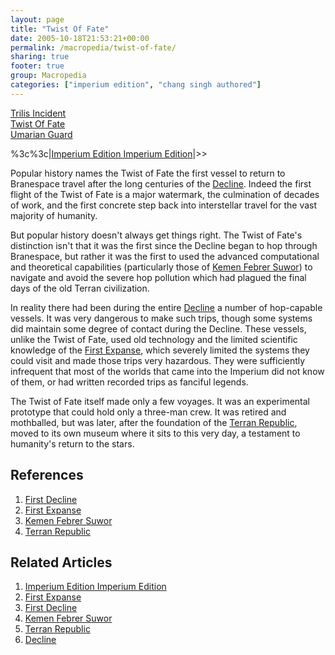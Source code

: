 ```yaml
---
layout: page
title: "Twist Of Fate"
date: 2005-10-18T21:53:21+00:00
permalink: /macropedia/twist-of-fate/
sharing: true
footer: true
group: Macropedia
categories: ["imperium edition", "chang singh authored"]
---
```

<div class='row'>
	<div class='col-md-4'><a href='/macropedia/trilis-incident'>Trilis Incident</a></div>
	<div class='col-md-4'><a href='/macropedia/twist-of-fate'>Twist Of Fate</a></div>
	<div class='col-md-4'><a href='/macropedia/umarian-guard'>Umarian Guard</a></div>
</div>


%3c%3c|[Imperium Edition Imperium Edition](/macropedia/imperium-edition-imperium-edition)|>>

Popular history names the Twist of Fate the first vessel to return to Branespace travel after the long centuries of the [Decline](/chronology/first-decline).  Indeed the first flight of the Twist of Fate is a major watermark, the culmination of decades of work, and the first concrete step back into interstellar travel for the vast majority of humanity.

But popular history doesn't always get things right.  The Twist of Fate's distinction isn't that it was the first since the Decline began to hop through Branespace, but rather it was the first to used the advanced computational and theoretical capabilities (particularly those of [Kemen Febrer Suwor](/macropedia/kemen-febrer-suwor)) to navigate and avoid the severe hop pollution which had plagued the final days of the old Terran civilization.

In reality there had been during the entire [Decline](/chronology/first-decline) a number of hop-capable vessels.  It was very dangerous to make such trips, though some systems did maintain some degree of contact during the Decline.  These vessels, unlike the Twist of Fate, used old technology and the limited scientific knowledge of the [First Expanse](/chronology/first-expanse), which severely limited the systems they could visit and made those trips very hazardous.  They were sufficiently infrequent that most of the worlds that came into the Imperium did not know of them, or had written recorded trips as fanciful legends.

The Twist of Fate itself made only a few voyages.  It was an experimental prototype that could hold only a three-man crew.  It was retired and mothballed, but was later, after the foundation of the [Terran Republic](/macropedia/terran-republic), moved to its own museum where it sits to this very day, a testament to humanity's return to the stars.

## References
1. [First Decline](/chronology/first-decline)
1. [First Expanse](/chronology/first-expanse)
1. [Kemen Febrer Suwor](/macropedia/kemen-febrer-suwor)
1. [Terran Republic](/macropedia/terran-republic)

## Related Articles

1. [Imperium Edition Imperium Edition](/macropedia/imperium-edition-imperium-edition)
2. [First Expanse](/chronology/first-expanse)
3. [First Decline](/chronology/first-decline)
4. [Kemen Febrer Suwor](/macropedia/kemen-febrer-suwor)
5. [Terran Republic](/macropedia/terran-republic)
6. [Decline](/chronology/first-decline)



 